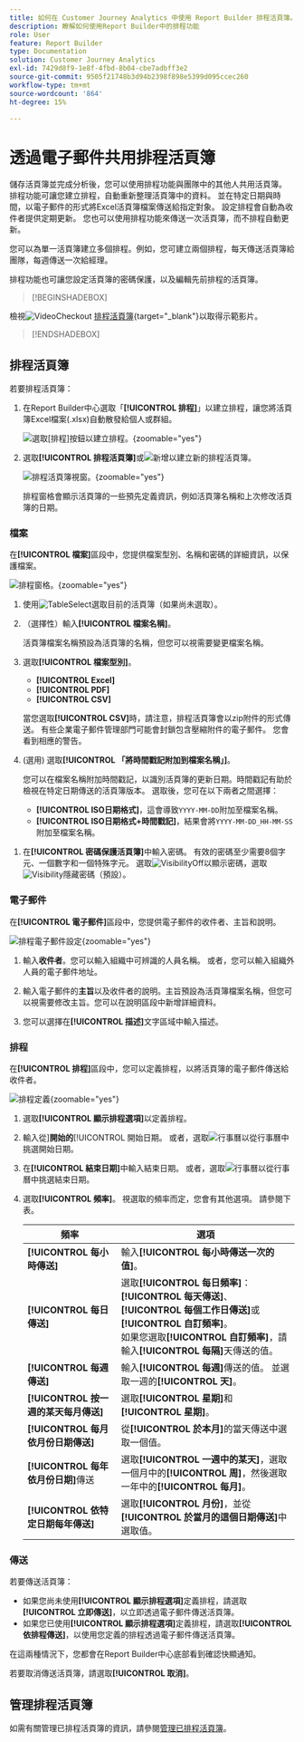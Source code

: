 ```yaml
---
title: 如何在 Customer Journey Analytics 中使用 Report Builder 排程活頁簿。
description: 瞭解如何使用Report Builder中的排程功能
role: User
feature: Report Builder
type: Documentation
solution: Customer Journey Analytics
exl-id: 7429d8f9-1e8f-4fbd-8b04-cbe7adbff3e2
source-git-commit: 9505f21748b3d94b2398f898e5399d095ccec260
workflow-type: tm+mt
source-wordcount: '864'
ht-degree: 15%

---
```


# 透過電子郵件共用排程活頁簿

儲存活頁簿並完成分析後，您可以使用排程功能與團隊中的其他人共用活頁簿。 排程功能可讓您建立排程，自動重新整理活頁簿中的資料。 並在特定日期與時間，以電子郵件的形式將Excel活頁簿檔案傳送給指定對象。 設定排程會自動為收件者提供定期更新。 您也可以使用排程功能來傳送一次活頁簿，而不排程自動更新。

您可以為單一活頁簿建立多個排程。例如，您可建立兩個排程，每天傳送活頁簿給團隊，每週傳送一次給經理。

排程功能也可讓您設定活頁簿的密碼保護，以及編輯先前排程的活頁簿。


>[!BEGINSHADEBOX]

檢視![VideoCheckout](/help/assets/icons/VideoCheckedOut.svg) [排程活頁簿](https://video.tv.adobe.com/v/3413079/?quality=12&learn=on){target="_blank"}以取得示範影片。

>[!ENDSHADEBOX]


## 排程活頁簿

若要排程活頁簿：

1. 在Report Builder中心選取「**[!UICONTROL 排程]**」以建立排程，讓您將活頁簿Excel檔案(.xlsx)自動散發給個人或群組。

   ![選取[排程]按鈕以建立排程。](./assets/schedule.png){zoomable="yes"}

1. 選取&#x200B;**[!UICONTROL 排程活頁簿]**&#x200B;或![新增](/help/assets/icons/Add.svg)以建立新的排程活頁簿。

   ![排程活頁簿視窗。](./assets/schedule-workbook.png){zoomable="yes"}

   排程窗格會顯示活頁簿的一些預先定義資訊，例如活頁簿名稱和上次修改活頁簿的日期。

### 檔案

在&#x200B;**[!UICONTROL 檔案]**&#x200B;區段中，您提供檔案型別、名稱和密碼的詳細資訊，以保護檔案。

![排程窗格。](./assets/schedule-pane.png){zoomable="yes"}

1. 使用![TableSelect](/help/assets/icons/TableSelect.svg)選取目前的活頁簿（如果尚未選取）。

1. （選擇性）輸入&#x200B;**[!UICONTROL 檔案名稱]**。

   活頁簿檔案名稱預設為活頁簿的名稱，但您可以視需要變更檔案名稱。

1. 選取&#x200B;**[!UICONTROL 檔案型別]**。

   * **[!UICONTROL Excel]**
   * **[!UICONTROL PDF]**
   * **[!UICONTROL CSV]**

   當您選取&#x200B;**[!UICONTROL CSV]**&#x200B;時，請注意，排程活頁簿會以zip附件的形式傳送。 有些企業電子郵件管理部門可能會封鎖包含壓縮附件的電子郵件。 您會看到相應的警告。

1. (選用) 選取&#x200B;**[!UICONTROL 「將時間戳記附加到檔案名稱」]**。

   您可以在檔案名稱附加時間戳記，以識別活頁簿的更新日期。時間戳記有助於檢視在特定日期傳送的活頁簿版本。 選取後，您可在以下兩者之間選擇：

   * **[!UICONTROL ISO日期格式]**，這會導致`YYYY-MM-DD`附加至檔案名稱。
   * **[!UICONTROL ISO日期格式+時間戳記]**，結果會將`YYYY-MM-DD_HH-MM-SS`附加至檔案名稱。

<!-- Does no longer seem to be an option? 
1. (Optional) Select **.zip compression** to compress the file and set up password protection on the file.

    When you make this selection, you're prompted to enter a password to open the file. This is helpful if you have concerns about data security and you want to password protect the workbook. Protecting the file with a password requires you to select **.zip compression**. The password must be at least 8 characters and contain a number and a special character.

    ![Enter a password in the Password protect the workbook field.](./assets/zip-compression.png){zoomable="yes"}{width="55%"}
-->

1. 在&#x200B;**[!UICONTROL 密碼保護活頁簿]**&#x200B;中輸入密碼。 有效的密碼至少需要8個字元、一個數字和一個特殊字元。 選取![VisibilityOff](/help/assets/icons/VisibilityOff.svg)以顯示密碼，選取![Visibility](/help/assets/icons/Visibility.svg)隱藏密碼（預設）。


### 電子郵件

在&#x200B;**[!UICONTROL 電子郵件]**&#x200B;區段中，您提供電子郵件的收件者、主旨和說明。

![排程電子郵件設定](assets/schedule-email.png){zoomable="yes"}

1. 輸入&#x200B;**收件者**。您可以輸入組織中可辨識的人員名稱。 或者，您可以輸入組織外人員的電子郵件地址。

1. 輸入電子郵件的&#x200B;**主旨**&#x200B;以及收件者的說明。主旨預設為活頁簿檔案名稱，但您可以視需要修改主旨。您可以在說明區段中新增詳細資料。

1. 您可以選擇在&#x200B;**[!UICONTROL 描述]**&#x200B;文字區域中輸入描述。


### 排程

在&#x200B;**[!UICONTROL 排程]**&#x200B;區段中，您可以定義排程，以將活頁簿的電子郵件傳送給收件者。

![排程定義](assets/schedule-enable.png){zoomable="yes"}

1. 選取&#x200B;**[!UICONTROL 顯示排程選項]**&#x200B;以定義排程。

1. 輸入從&#x200B;]**開始的**[!UICONTROL &#x200B;開始日期。 或者，選取![行事曆](/help/assets/icons/Calendar.svg)以從行事曆中挑選開始日期。

1. 在&#x200B;**[!UICONTROL 結束日期]**&#x200B;中輸入結束日期。 或者，選取![行事曆](/help/assets/icons/Calendar.svg)以從行事曆中挑選結束日期。

1. 選取&#x200B;**[!UICONTROL 頻率]**。 視選取的頻率而定，您會有其他選項。 請參閱下表。

   | 頻率 | 選項 |
   |---|---|
   | **[!UICONTROL 每小時傳送]** | 輸入&#x200B;**[!UICONTROL 每小時傳送一次的值]**。 |
   | **[!UICONTROL 每日傳送]** | 選取&#x200B;**[!UICONTROL 每日頻率]**： **[!UICONTROL 每天傳送]**、**[!UICONTROL 每個工作日傳送]**&#x200B;或&#x200B;**[!UICONTROL 自訂頻率]**。<br/>如果您選取&#x200B;**[!UICONTROL 自訂頻率]**，請輸入&#x200B;**[!UICONTROL 每隔]**&#x200B;天傳送的值。 |
   | **[!UICONTROL 每週傳送]** | 輸入&#x200B;**[!UICONTROL 每週]**&#x200B;傳送的值。 並選取一週的&#x200B;**[!UICONTROL 天]**。 |
   | **[!UICONTROL 按一週的某天每月傳送]** | 選取&#x200B;**[!UICONTROL 星期]**&#x200B;和&#x200B;**[!UICONTROL 星期]**。 |
   | **[!UICONTROL 每月依月份日期傳送]** | 從&#x200B;**[!UICONTROL 於本月]**&#x200B;的當天傳送中選取一個值。 |
   | **[!UICONTROL 每年依月份日期]**&#x200B;傳送 | 選取&#x200B;**[!UICONTROL 一週中的某天]**，選取一個月中的&#x200B;**[!UICONTROL 周]**，然後選取一年中的&#x200B;**[!UICONTROL 每月]**。 |
   | **[!UICONTROL 依特定日期每年傳送]** | 選取&#x200B;**[!UICONTROL 月份]**，並從&#x200B;**[!UICONTROL 於當月的這個日期傳送]**&#x200B;中選取值。 |

### 傳送

若要傳送活頁簿：

* 如果您尚未使用&#x200B;**[!UICONTROL 顯示排程選項]**&#x200B;定義排程，請選取&#x200B;**[!UICONTROL 立即傳送]**，以立即透過電子郵件傳送活頁簿。
* 如果您已使用&#x200B;**[!UICONTROL 顯示排程選項]**&#x200B;定義排程，請選取&#x200B;**[!UICONTROL 依排程傳送]**，以使用您定義的排程透過電子郵件傳送活頁簿。

在這兩種情況下，您都會在Report Builder中心底部看到確認快顯通知。

若要取消傳送活頁簿，請選取&#x200B;**[!UICONTROL 取消]**。

## 管理排程活頁簿

如需有關管理已排程活頁簿的資訊，請參閱[管理已排程活頁簿](/help/report-builder/manage-schedules-reportbuilder.md)。

